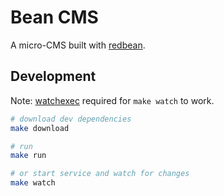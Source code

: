 # Bean CMS

A micro-CMS built with [redbean](https://redbean.dev).

## Development

Note: [watchexec](https://github.com/watchexec/watchexec) required for `make watch` to work.

```bash
# download dev dependencies
make download

# run
make run

# or start service and watch for changes
make watch
```